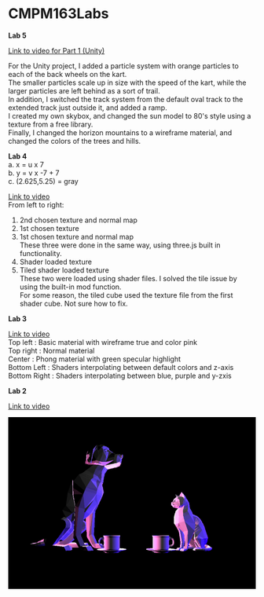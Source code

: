 # CMPM163Labs

<b>Lab 5</b>  

[Link to video for Part 1 (Unity)](https://drive.google.com/file/d/1MXvV7zigGS_BIwOGz5jNPGfW4-zUYq99/view?usp=sharing)  

For the Unity project, I added a particle system with orange particles to each of the back wheels on the kart.  
The smaller particles scale up in size with the speed of the kart, while the larger particles are left behind as a sort of trail.  
In addition, I switched the track system from the default oval track to the extended track just outside it, and added a ramp.  
I created my own skybox, and changed the sun model to 80's style using a texture from a free library.  
Finally, I changed the horizon mountains to a wireframe material, and changed the colors of the trees and hills.


<b>Lab 4</b>  
a. x = u x 7    
b. y = v x -7 + 7  
c. (2.625,5.25) = gray  

[Link to video](https://drive.google.com/file/d/1bo_ADo5jxJRgCFgc9_9M-fvdPf7ahkXf/view?usp=sharing)  
From left to right:
1. 2nd chosen texture and normal map  
2. 1st chosen texture  
3. 1st chosen texture and normal map  
These three were done in the same way, using three.js built in functionality.  
4. Shader loaded texture  
5. Tiled shader loaded texture  
These two were loaded using shader files. I solved the tile issue by using the built-in mod function.  
For some reason, the tiled cube used the texture file from the first shader cube. Not sure how to fix.

<b>Lab 3</b>

[Link to video](https://drive.google.com/file/d/1mI6X_eOP5UXOTJIeI3NRfMBDfFhOcWyP/view?usp=sharing)  
Top left     : Basic material with wireframe true and color pink  
Top right    : Normal material  
Center       : Phong material with green specular highlight  
Bottom Left  : Shaders interpolating between default colors and z-axis  
Bottom Right : Shaders interpolating between blue, purple and y-zxis  

<b>Lab 2</b>

[Link to video](https://drive.google.com/file/d/1NeADZKp8pNPdYFGvxcBc9fCCv-Py1t9W/view?usp=sharing)

![](scene.png)
